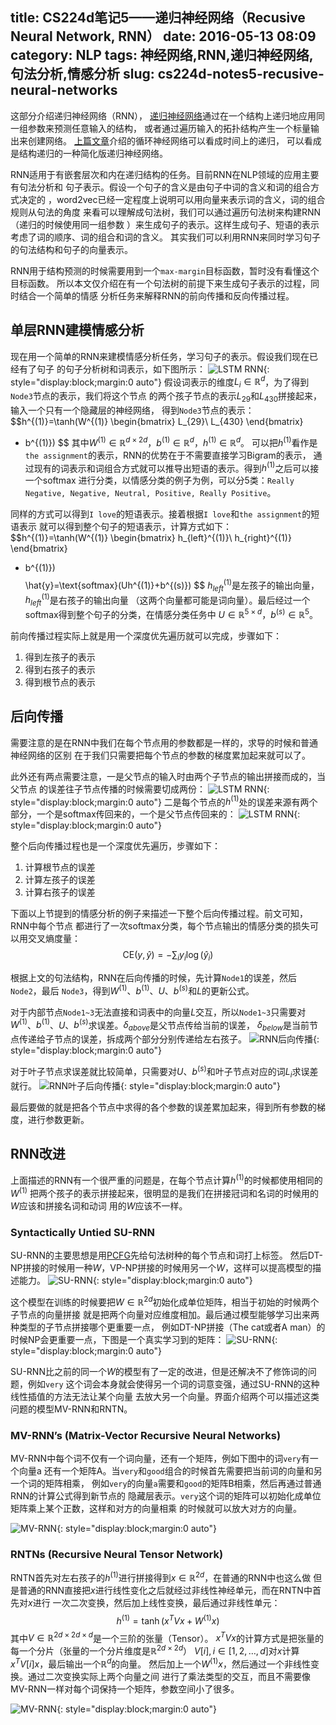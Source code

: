 title: CS224d笔记5——递归神经网络（Recusive Neural Network, RNN）
date: 2016-05-13 08:09
category: NLP
tags: 神经网络,RNN,递归神经网络,句法分析,情感分析
slug: cs224d-notes5-recusive-neural-networks
---

这部分介绍递归神经网络（RNN），
[递归神经网络][recusiveRNN]通过在一个结构上递归地应用同一组参数来预测任意输入的结构，
或者通过遍历输入的拓扑结构产生一个标量输出来创建网络。
[上篇文章]({filename}/NLP/cs224d-notes4.md)介绍的循环神经网络可以看成时间上的递归，
可以看成是结构递归的一种简化版递归神经网络。

RNN适用于有嵌套层次和内在递归结构的任务。目前RNN在NLP领域的应用主要有句法分析和
句子表示。假设一个句子的含义是由句子中词的含义和词的组合方式决定的
，word2vec已经一定程度上说明可以用向量来表示词的含义，词的组合规则从句法的角度
来看可以理解成句法树，我们可以通过遍历句法树来构建RNN（递归的时候使用同一组参数
）来生成句子的表示。这样生成句子、短语的表示考虑了词的顺序、词的组合和词的含义。
其实我们可以利用RNN来同时学习句子的句法结构和句子的向量表示。

RNN用于结构预测的时候需要用到一个`max-margin`目标函数，暂时没有看懂这个目标函数。
所以本文仅介绍在有一个句法树的前提下来生成句子表示的过程，同时结合一个简单的情感
分析任务来解释RNN的前向传播和反向传播过程。

## 单层RNN建模情感分析

现在用一个简单的RNN来建模情感分析任务，学习句子的表示。假设我们现在已经有了句子
的句子分析树和词表示，如下图所示：
![LSTM RNN]({filename}/images/NLP/rnn-single-layer-sentiment-analysis.png){: style="display:block;margin:0 auto"}
假设词表示的维度$L_i\in \mathbb{R}^d$，为了得到`Node3`节点的表示，我们将这个节点
的两个孩子节点的表示$L_{29}$和$L_{430}$拼接起来，输入一个只有一个隐藏层的神经网络，
得到`Node3`节点的表示：
$$h^{(1)}=\tanh(W^{(1)}
\begin{bmatrix}
L_{29}\\
L_{430}
\end{bmatrix}
+ b^{(1)})
$$
其中$W^{(1)}\in \mathbb{R}^{d\times 2d}$，$b^{(1)}\in \mathbb{R}^d$，$h^{(1)}\in \mathbb{R}^d$。
可以把$h^{(1)}$看作是`the assignment`的表示，RNN的优势在于不需要直接学习Bigram的表示，
通过现有的词表示和词组合方式就可以推导出短语的表示。得到$h^{(1)}$之后可以接一个softmax
进行分类，以情感分类的例子为例，可以分5类：`Really Negative, Negative, Neutral, Positive, Really Positive`。

同样的方式可以得到`I love`的短语表示。接着根据`I love`和`the assignment`的短语表示
就可以得到整个句子的短语表示，计算方式如下：
$$h^{(1)}=\tanh(W^{(1)}
\begin{bmatrix}
h_{left}^{(1)}\\
h_{right}^{(1)}
\end{bmatrix}
+ b^{(1)})
$$ $$\hat{y}=\text{softmax}(Uh^{(1)}+b^{(s)}) $$
$h_{left}^{(1)}$是左孩子的输出向量，$h_{left}^{(1)}$是右孩子的输出向量
（这两个向量都可能是词向量）。最后经过一个softmax得到整个句子的分类，在情感分类任务中
$U\in \mathbb{R}^{5\times d}$，$b^{(s)}\in\mathbb{R}^5$。

前向传播过程实际上就是用一个深度优先遍历就可以完成，步骤如下：

1. 得到左孩子的表示
2. 得到右孩子的表示
3. 得到根节点的表示

## 后向传播

需要注意的是在RNN中我们在每个节点用的参数都是一样的，求导的时候和普通神经网络的区别
在于我们只需要把每个节点的参数的梯度累加起来就可以了。

此外还有两点需要注意，一是父节点的输入时由两个子节点的输出拼接而成的，当父节点
的误差往子节点传播的时候需要切成两份：
![LSTM RNN]({filename}/images/NLP/rnn-single-layer-sentiment-analysis-bp1.png){: style="display:block;margin:0 auto"}
二是每个节点的$h^{(1)}$处的误差来源有两个部分，一个是softmax传回来的，一个是父节点传回来的：
![LSTM RNN]({filename}/images/NLP/rnn-single-layer-sentiment-analysis-bp2.png){: style="display:block;margin:0 auto"}

整个后向传播过程也是一个深度优先遍历，步骤如下：

1. 计算根节点的误差
1. 计算左孩子的误差
1. 计算右孩子的误差

下面以上节提到的情感分析的例子来描述一下整个后向传播过程。前文可知，RNN中每个节点
都进行了一次softmax分类，每个节点输出的情感分类的损失可以用交叉熵度量：
$$\text{CE}(y,\hat{y})=-\sum_i y_i\log(\hat{y}_i)$$

根据上文的句法结构，RNN在后向传播的时候，先计算`Node1`的误差，然后`Node2`，最后
`Node3`，得到$W^{(1)}$、$b^{(1)}$、$U$、$b^{(s)}$和$L$的更新公式。

对于内部节点`Node1~3`无法直接和词表中的向量$L$交互，所以`Node1~3`只需要对
$W^{(1)}$、$b^{(1)}$、$U$、$b^{(s)}$求误差。$\delta_{above}$是父节点传给当前的误差，
$\delta_{below}$是当前节点传递给子节点的误差，拆成两个部分分别传递给左右孩子。
![RNN后向传播]({filename}/images/NLP/rnn-single-layer-sentiment-analysis-bp-detail.jpg){: style="display:block;margin:0 auto"}

对于叶子节点求误差就比较简单，只需要对$U$、$b^{(s)}$和叶子节点对应的词$L_i$求误差就行。
![RNN叶子后向传播]({filename}/images/NLP/rnn-single-layer-sentiment-analysis-bp-detail-leaf.jpg){: style="display:block;margin:0 auto"}

最后要做的就是把各个节点中求得的各个参数的误差累加起来，得到所有参数的梯度，进行参数更新。

## RNN改进

上面描述的RNN有一个很严重的问题是，在每个节点计算$h^{(1)}$的时候都使用相同的$W^{(1)}$
把两个孩子的表示拼接起来，很明显的是我们在拼接冠词和名词的时候用的$W$应该和拼接名词和动词
用的$W$应该不一样。

### Syntactically Untied SU-RNN

SU-RNN的主要思想是用[PCFG][pcfg]先给句法树种的每个节点和词打上标签。
然后DT-NP拼接的时候用一种$W$，VP-NP拼接的时候用另一个$W$，这样可以提高模型的描述能力。
![SU-RNN]({filename}/images/NLP/su-rnn.png){: style="display:block;margin:0 auto"}

这个模型在训练的时候要把$W\in \mathbb{R}^{2d}$初始化成单位矩阵，相当于初始的时候两个子节点的向量拼接
就是把两个向量对应维度相加。最后通过模型能够学习出来两种类型的子节点拼接哪个更重要一点，
例如DT-NP拼接（The cat或者A man）的时候NP会更重要一点，下图是一个真实学习到的矩阵：
![SU-RNN]({filename}/images/NLP/su-rnn-dt-np.png){: style="display:block;margin:0 auto"}

SU-RNN比之前的同一个$W$的模型有了一定的改进，但是还解决不了修饰词的问题，例如`very`
这个词会本身就会使得另一个词的词意变强，通过SU-RNN的这种线性插值的方法无法让某个向量
去放大另一个向量。界面介绍两个可以描述这类问题的模型MV-RNN和RNTN。

### MV-RNN’s (Matrix-Vector Recursive Neural Networks)

MV-RNN中每个词不仅有一个词向量，还有一个矩阵，例如下图中的词`very`有一个向量a
还有一个矩阵A。当`very`和`good`组合的时候首先需要把当前词的向量和另一个词的矩阵相乘，
例如`very`的向量`a`需要和`good`的矩阵B相乘，然后再通过普通RNN的计算公式得到新节点的
隐藏层表示。`very`这个词的矩阵可以初始化成单位矩阵乘上某个正数，这样和对方的向量相乘
的时候就可以放大对方的向量。

![MV-RNN]({filename}/images/NLP/mv-rnn.png){: style="display:block;margin:0 auto"}

### RNTNs (Recursive Neural Tensor Network)

RNTN首先对左右孩子的$h^(1)$进行拼接得到$x\in\mathbb{R}^{2d}$，在普通的RNN中也这么做
但是普通的RNN直接把$x$进行线性变化之后就经过非线性神经单元，而在RNTN中首先对$x$进行
一次二次变换，然后加上线性变换，最后通过非线性单元：
$$h^{(1)}=\tanh(x^TVx + W^{(1)}x)$$
其中$V\in\mathbb{R}^{2d\times 2d\times d}$是一个三阶的张量（Tensor）。
$x^TVx$的计算方式是把张量的每一个分片（张量的一个分片维度是$\mathbb{R}^{2d\times 2d}$）
$V[i],i\in[1,2,\ldots,d]$对$x$计算$x^TV[i]x$，最后输出一个$\mathbb{R}^{d}$的向量。
然后加上一个$W^{(1)}x$，然后通过一个非线性变换。通过二次变换实际上两个向量之间
进行了乘法类型的交互，而且不需要像MV-RNN一样对每个词保持一个矩阵，参数空间小了很多。

![MV-RNN]({filename}/images/NLP/rntn.png){: style="display:block;margin:0 auto"}

[recusiveRNN]: https://en.wikipedia.org/wiki/Recursive_neural_network
[pcfg]: https://www.quora.com/Natural-Language-Processing-What-is-Probabilistic-Context-Free-Grammar-PCFG
